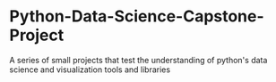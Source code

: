 # Python-Data-Science-Capstone-Project
A series of small projects that test the understanding of python's data science and visualization tools and libraries
